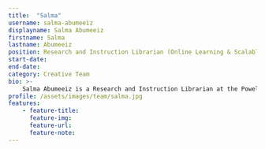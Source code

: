 ```yaml
---
title:  "Salma"
username: salma-abumeeiz
displayname: Salma Abumeeiz
firstname: Salma
lastname: Abumeeiz
position: Research and Instruction Librarian (Online Learning & Scalable Teaching)
start-date: 
end-date:
category: Creative Team
bio: >- 
    Salma Abumeeiz is a Research and Instruction Librarian at the Powell Library with a focus area of online learning at scalable teaching. She supports learners across a variety of disciplines, and also serves as a liaison to <i> Cluster 27: Global Islam </i> and the Academic Advancement Program. Salma is passionate about critical pedagogy and supporting student research.
profile: /assets/images/team/salma.jpg
features:
    - feature-title: 
      feature-img: 
      feature-url: 
      feature-note: 
---
```

